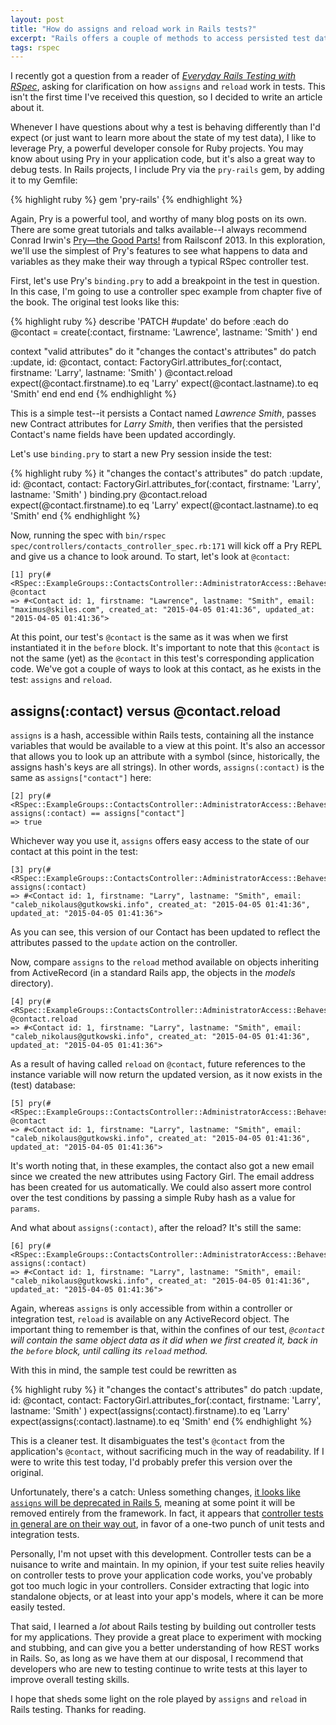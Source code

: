```yaml
---
layout: post
title: "How do assigns and reload work in Rails tests?"
excerpt: "Rails offers a couple of methods to access persisted test data, but how do they work? Let's get some answers, with the help of Pry."
tags: rspec
---
```


I recently got a question from a reader of
*[Everyday Rails Testing with RSpec](https://leanpub.com/everydayrailsrspec)*,
asking for clarification on how `assigns` and `reload` work in tests. This isn't the first time I've received this question, so I decided to write an article about it.

Whenever I have questions about why a test is behaving differently than I'd
expect (or just want to learn more about the state of my test data), I like to
leverage Pry, a powerful developer console for Ruby projects. You may know
about using Pry in your application code, but it's also a great way to debug
tests. In Rails projects, I include Pry via the `pry-rails` gem, by adding it
to my Gemfile:

{% highlight ruby %}
gem 'pry-rails'
{% endhighlight %}

Again, Pry is a powerful tool, and worthy of many blog posts on its own. There
are some great tutorials and talks available--I always recommend Conrad Irwin's
[Pry—the Good Parts!](https://www.youtube.com/watch?v=jDXsEzOHb2M) from
Railsconf 2013. In this exploration, we'll use the simplest of Pry's features
to see what happens to data and variables as they make their way through a typical RSpec controller test.

First, let's use Pry's `binding.pry` to add a breakpoint in the test in
question. In this case, I'm going to use a controller spec example from chapter five of the book. The original test looks like this:

{% highlight ruby %}
describe 'PATCH #update' do
  before :each do
    @contact = create(:contact,
      firstname: 'Lawrence',
      lastname: 'Smith'
    )
  end

  context "valid attributes" do
    it "changes the contact's attributes" do
      patch :update, id: @contact,
        contact: FactoryGirl.attributes_for(:contact,
          firstname: 'Larry',
          lastname: 'Smith'
        )
      @contact.reload
      expect(@contact.firstname).to eq 'Larry'
      expect(@contact.lastname).to eq 'Smith'
    end
  end
end
{% endhighlight %}

This is a simple test--it persists a Contact named *Lawrence Smith*, passes new Contract attributes for *Larry Smith*, then verifies that the persisted Contact's name fields have been updated accordingly.

Let's use `binding.pry` to start a new Pry session inside the test:

{% highlight ruby %}
it "changes the contact's attributes" do
  patch :update, id: @contact,
    contact: FactoryGirl.attributes_for(:contact,
      firstname: 'Larry',
      lastname: 'Smith'
    )
  binding.pry
  @contact.reload
  expect(@contact.firstname).to eq 'Larry'
  expect(@contact.lastname).to eq 'Smith'
end
{% endhighlight %}

Now, running the spec with `bin/rspec
spec/controllers/contacts_controller_spec.rb:171` will kick off a Pry REPL and
give us a chance to look around. To start, let's look at `@contact`:

    [1] pry(#<RSpec::ExampleGroups::ContactsController::AdministratorAccess::BehavesLikeFullAccessToContacts::PATCHUpdate::ValidAttributes>)> @contact
    => #<Contact id: 1, firstname: "Lawrence", lastname: "Smith", email: "maximus@skiles.com", created_at: "2015-04-05 01:41:36", updated_at: "2015-04-05 01:41:36">

At this point, our test's `@contact` is the same as it was when we first instantiated it in the `before` block. It's important to note that this `@contact` is not the same (yet) as the `@contact` in this test's corresponding application code. We've got a couple of ways to look at this contact, as he exists in the test: `assigns` and `reload`.

## assigns(:contact) versus @contact.reload

`assigns` is a hash, accessible within Rails tests, containing all the instance variables that would be available to a view at this point. It's also an accessor that allows you to look up an attribute with a symbol (since, historically, the assigns hash's keys are all strings). In other words, `assigns(:contact)` is the same as `assigns["contact"]` here:

    [2] pry(#<RSpec::ExampleGroups::ContactsController::AdministratorAccess::BehavesLikeFullAccessToContacts::PATCHUpdate::ValidAttributes>)> assigns(:contact) == assigns["contact"]
    => true

Whichever way you use it, `assigns` offers easy access to the state of our contact at this point in the test:

    [3] pry(#<RSpec::ExampleGroups::ContactsController::AdministratorAccess::BehavesLikeFullAccessToContacts::PATCHUpdate::ValidAttributes>)> assigns(:contact)
    => #<Contact id: 1, firstname: "Larry", lastname: "Smith", email: "caleb_nikolaus@gutkowski.info", created_at: "2015-04-05 01:41:36", updated_at: "2015-04-05 01:41:36">

As you can see, this version of our Contact has been updated to reflect the attributes passed to the `update` action on the controller.

Now, compare `assigns` to the `reload` method available on objects inheriting from ActiveRecord (in a standard Rails app, the objects in the *models* directory).

    [4] pry(#<RSpec::ExampleGroups::ContactsController::AdministratorAccess::BehavesLikeFullAccessToContacts::PATCHUpdate::ValidAttributes>)> @contact.reload
    => #<Contact id: 1, firstname: "Larry", lastname: "Smith", email: "caleb_nikolaus@gutkowski.info", created_at: "2015-04-05 01:41:36", updated_at: "2015-04-05 01:41:36">

As a result of having called `reload` on `@contact`, future references to the instance variable will now return the updated version, as it now exists in the (test) database:

    [5] pry(#<RSpec::ExampleGroups::ContactsController::AdministratorAccess::BehavesLikeFullAccessToContacts::PATCHUpdate::ValidAttributes>)> @contact
    => #<Contact id: 1, firstname: "Larry", lastname: "Smith", email: "caleb_nikolaus@gutkowski.info", created_at: "2015-04-05 01:41:36", updated_at: "2015-04-05 01:41:36">

It's worth noting that, in these examples, the contact also got a new email since we created the new attributes using Factory Girl. The email address has been created for us automatically. We could also assert more control over the test conditions by passing a simple Ruby hash as a value for `params`.

And what about `assigns(:contact)`, after the reload? It's still the same:

    [6] pry(#<RSpec::ExampleGroups::ContactsController::AdministratorAccess::BehavesLikeFullAccessToContacts::PATCHUpdate::ValidAttributes>)> assigns(:contact)
    => #<Contact id: 1, firstname: "Larry", lastname: "Smith", email: "caleb_nikolaus@gutkowski.info", created_at: "2015-04-05 01:41:36", updated_at: "2015-04-05 01:41:36">

Again, whereas `assigns` is only accessible from within a controller or integration test, `reload` is available on any ActiveRecord object. The important thing to remember is that, within the confines of our test, *`@contact` will contain the same object data as it did when we first created it, back in the `before` block, until calling its `reload` method.*

With this in mind, the sample test could be rewritten as

{% highlight ruby %}
it "changes the contact's attributes" do
  patch :update, id: @contact,
    contact: FactoryGirl.attributes_for(:contact,
      firstname: 'Larry',
      lastname: 'Smith'
    )
  expect(assigns(:contact).firstname).to eq 'Larry'
  expect(assigns(:contact).lastname).to eq 'Smith'
end
{% endhighlight %}

This is a cleaner test. It disambiguates the test's `@contact` from the application's `@contact`, without sacrificing much in the way of readability. If I were to write this test today, I'd probably prefer this version over the original.

Unfortunately, there's a catch: Unless something changes,
[it looks like `assigns` will be deprecated in Rails 5](https://intercityup.com/blog/upcoming-changes-in-rails-5-0.html), meaning at
some point it will be removed entirely from the framework. In fact, it appears that [controller tests in general are on their way out](https://github.com/rails/rails/issues/18950#issuecomment-77924771), in
favor of a one-two punch of unit tests and integration tests.

Personally, I'm not upset with this development. Controller tests can be
a nuisance to write and maintain. In my opinion, if your test suite
relies heavily on controller tests to prove your application code works, you've
probably got too much logic in your controllers. Consider extracting that logic
into standalone objects, or at least into your app's models, where it can be
more easily tested.

That said, I learned a *lot* about Rails testing by building out controller
tests for my applications. They provide a great place to experiment with mocking
and stubbing, and can give you a better understanding of how REST works in
Rails. So, as long as we have them at our disposal, I recommend that developers
who are new to testing continue to write tests at this layer to improve overall
testing skills.

I hope that sheds some light on the role played by `assigns` and `reload` in Rails testing. Thanks for reading.

